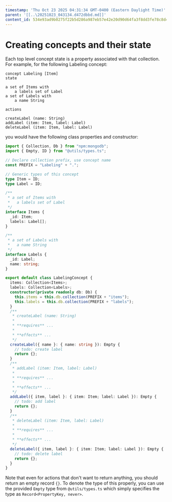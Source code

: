 ```yaml
---
timestamp: 'Thu Oct 23 2025 04:31:34 GMT-0400 (Eastern Daylight Time)'
parent: '[[..\20251023_043134.d472dbbd.md]]'
content_id: 534e93ad9b0275f22b5d286a987eb57e42e20d90d64fa3f8dd3fe78c8d402a47
---
```


# Creating concepts and their state

Each top level concept state is a property associated with that collection. For example, for the following Labeling concept:

```concept
concept Labeling [Item]
state

a set of Items with
    a labels set of Label
a set of Labels with
    a name String

actions

createLabel (name: String)
addLabel (item: Item, label: Label)
deleteLabel (item: Item, label: Label)
```

you would have the following class properties and constructor:

```typescript
import { Collection, Db } from "npm:mongodb";
import { Empty, ID } from "@utils/types.ts";

// Declare collection prefix, use concept name
const PREFIX = "Labeling" + ".";

// Generic types of this concept
type Item = ID;
type Label = ID;

/**
 * a set of Items with
 *   a labels set of Label
 */
interface Items {
  _id: Item;
  labels: Label[];
}

/**
 * a set of Labels with
 *   a name String
 */
interface Labels {
  _id: Label;
  name: string;
}

export default class LabelingConcept {
  items: Collection<Items>;
  labels: Collection<Labels>;
  constructor(private readonly db: Db) {
    this.items = this.db.collection(PREFIX + "items");
    this.labels = this.db.collection(PREFIX + "labels");
  }
  /**
   * createLabel (name: String)
   *
   * **requires** ...
   *
   * **effects** ...
   */
  createLabel({ name }: { name: string }): Empty {
    // todo: create label
    return {};
  }
  /**
   * addLabel (item: Item, label: Label)
   *
   * **requires** ...
   *
   * **effects** ...
   */
  addLabel({ item, label }: { item: Item; label: Label }): Empty {
    // todo: add label
    return {};
  }
  /**
   * deleteLabel (item: Item, label: Label)
   *
   * **requires** ...
   *
   * **effects** ...
   */
  deleteLabel({ item, label }: { item: Item; label: Label }): Empty {
    // todo: delete label
    return {};
  }
}
```

Note that even for actions that don't want to return anything, you should return an empty record `{}`. To denote the type of this properly, you can use the provided `Empty` type from `@utils/types.ts` which simply specifies the type as `Record<PropertyKey, never>`.
